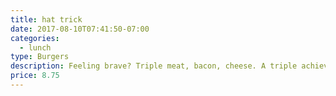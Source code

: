 ```yaml
---
title: hat trick
date: 2017-08-10T07:41:50-07:00
categories:
  - lunch
type: Burgers
description: Feeling brave? Triple meat, bacon, cheese. A triple achievement with 1 lb of meat.
price: 8.75
---
```

